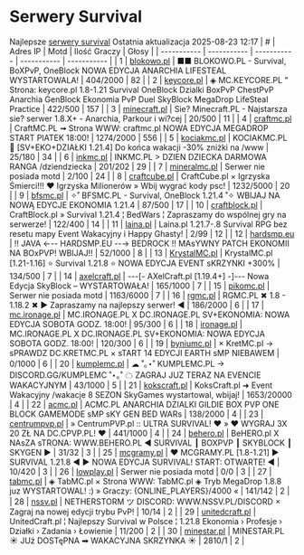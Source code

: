 
# Serwery Survival
Najlepsze [serwery survival](https://mcserwery.pl/serwery/minecraft/tryb/Survival)
Ostatnia aktualizacja 2025-08-23 12:17
| # | Adres IP | Motd | Ilość Graczy | Głosy |
| ----------- | ----------- | ----------- | ----------- | ----------- |
| 1 | 	[blokowo.pl](https://mcserwery.pl/serwery/minecraft/98/) | ■■ BLOKOWO.PL - Survival, BoXPvP, OneBlock NOWA EDYCJA ANARCHIA LIFESTEAL WYSTARTOWALA! | 404/2000 | 82 |
| 2 | 	[keycore.pl](https://mcserwery.pl/serwery/minecraft/252/) | ◈ MC.KEYCORE.PL " Strona: keycore.pl 1.8-1.21 Survival OneBlock Dzialki BoxPvP ChestPvP Anarchia GenBlock Ekonomia PvP Duel SkyBlock MegaDrop LifeSteal Practice | 422/500 | 157 |
| 3 | 	[minecraft.pl](https://mcserwery.pl/serwery/minecraft/1059/) | Sie? Minecraft.PL - Najstarsza sie? serwer 1.8.X+ - Anarchia, Parkour i wi?cej | 20/500 | 11 |
| 4 | 	[craftmc.pl](https://mcserwery.pl/serwery/minecraft/87/) | CraftMC.PL ➟ Strona WWW: craftmc.pl NOWA EDYCJA MEGADROP START PIATEK 18:00! | 1274/2000 | 556 |
| 5 | 	[kociakmc.pl](https://mcserwery.pl/serwery/minecraft/213/) | KOCIAKMC.PL 🚀 [SV+EKO+DZIAŁKI 1.21.4] Do końca wakacji -30% zniżki na /www | 25/180 | 34 |
| 6 | 	[inkmc.pl](https://mcserwery.pl/serwery/minecraft/15/) | INKMC.PL > DZIEN DZIECKA DARMOWA RANGA /dziendziecka | 201/202 | 29 |
| 7 | 	[mineralmc.pl](https://mcserwery.pl/serwery/minecraft/603/) | Serwer nie posiada motd | 2/100 | 24 |
| 8 | 	[craftcube.pl](https://mcserwery.pl/serwery/minecraft/196/) | CraftCube.pl × Igrzyska Śmierci!!! ♥  Igrzyska Milionerów » Wbij wygrać kody psc! | 1232/5000 | 20 |
| 9 | 	[bfsmc.pl](https://mcserwery.pl/serwery/minecraft/2/) | ✧˚ BFSMC.PL - Survival, OneBlock 1.21.4 ˚✧ WBIJAJ NA NOWĄ EDYCJE EKONOMIA 1.21.4 | 87/500 | 17 |
| 10 | 	[craftblock.pl](https://mcserwery.pl/serwery/minecraft/280/) | CraftBlock.pl » Survival 1.21.4 ¦ BedWars ¦ Zapraszamy do wspólnej gry na serwerze! | 122/400 | 14 |
| 11 | 	[laina.pl](https://mcserwery.pl/serwery/minecraft/165/) | Laina.pl 1.21.7-.8 Survival RPG bez resetu mapy Event Wakacyjny i Happy Ghasty! | 2/99 | 12 |
| 12 | 	[hardsmp.eu](https://mcserwery.pl/serwery/minecraft/621/) | !! JAVA ←-- HARDSMP.EU --→ BEDROCK !! MAѕYWNY PATCH EKONOMII NA BOхPVP! WBIJAJ!! | 52/1000 | 8 |
| 13 | 	[KrystalMC.pl](https://mcserwery.pl/serwery/minecraft/202/) | KrystalMC.pl [1.21-1.16] ⭐ Survival 1.21.8 ⭐ NOWA EDYCJA EVENT sKRZYNKI +300% | 134/500 | 7 |
| 14 | 	[axelcraft.pl](https://mcserwery.pl/serwery/minecraft/223/) | ---[- AXelCraft.pl [1.19.4+] -]---  Nowa Edycja SkyBlock – WYSTARTOWAŁA!  | 165/1000 | 7 |
| 15 | 	[pikomc.pl](https://mcserwery.pl/serwery/minecraft/944/) | Serwer nie posiada motd | 1163/6000 | 7 |
| 16 | 	[rgmc.pl](https://mcserwery.pl/serwery/minecraft/34/) | RGMC.PL ✖ 1.8 - 1.18.2 ✖ ► Zapraszamy na najlepszy serwer! ◄ | 186/2000 | 6 |
| 17 | 	[mc.ironage.pl](https://mcserwery.pl/serwery/minecraft/275/) | MC.IRONAGE.PL X DC.IRONAGE.PL SV+EKONOMIA: NOWA EDYCJA SOBOTA GODZ. 18:00! | 95/300 | 6 |
| 18 | 	[ironage.pl](https://mcserwery.pl/serwery/minecraft/741/) | MC.IRONAGE.PL X DC.IRONAGE.PL SV+EKONOMIA: NOWA EDYCJA SOBOTA GODZ. 18:00! | 120/300 | 6 |
| 19 | 	[byniumc.pl](https://mcserwery.pl/serwery/minecraft/157/) | × KretMC.pl → sPRAWDZ DC.KRETMC.PL  × sTART 14 EDYCJI EARTH sMP NIEBAWEM | 0/1000 | 6 |
| 20 | 	[kumplemc.pl](https://mcserwery.pl/serwery/minecraft/421/) | ☁ ˚｡⋆˚ KUMPLEMC.PL → DISCORD.GG/KUMPLEMC  ˚⋆｡˚ ☁  ZAGRAJ JUZ TERAZ NA EVENCIE WAKACYJNYM | 43/1000 | 5 |
| 21 | 	[kokscraft.pl](https://mcserwery.pl/serwery/minecraft/1/) | KoksCraft.pl ➜ Event Wakacyjny /wakacje 8 SEZON SkyGames wystartowal, wbijaj! | 1653/20000 | 4 |
| 22 | 	[acmc.pl](https://mcserwery.pl/serwery/minecraft/220/) |  ACMC.PL ANARCHIA DZIALKI GILDIE BOX PVP  ONE BLOCK GAMEMODE sMP sKY GEN BED WARs | 138/2000 | 4 |
| 23 | 	[centrumpvp.pl](https://mcserwery.pl/serwery/minecraft/332/) | » CentrumPVP.pl :: ULTRA SURVIVAL! ❤ » ❤ WYGRAJ 3X 20 ZŁ NA DC.CPVP.PL! ❤ | 441/1000 | 4 |
| 24 | 	[behero.pl](https://mcserwery.pl/serwery/minecraft/117/) | BeHERO.pl X NAsZA sTRONA: WWW.BEHERO.PL  ◄ SURVIVAL ┃ BOXPVP ┃ SKYBLOCK ┃ SKYGEN ► | 31/32 | 3 |
| 25 | 	[mcgramy.pl](https://mcserwery.pl/serwery/minecraft/197/) | ❤ MCGRAMY.PL [1.8-1.21] ▶ SURVIVAL 1.21.8 ◀  ▶ NOWA EDYCJA SURVIVAL!  START: OTWARTE! ◀ | 10/420 | 3 |
| 26 | 	[lowplay.pl](https://mcserwery.pl/serwery/minecraft/378/) | Serwer nie posiada motd | 0/0 | 3 |
| 27 | 	[tabmc.pl](https://mcserwery.pl/serwery/minecraft/3/) | ◈ TabMC.pl × Strona WWW: TabMC.pl  ◈ Tryb MegaDrop 1.8.8 juz WYSTARTOWAL! :) » Graczy: {ONLINE_PLAYERS}/4000 « | 141/142 | 2 |
| 28 | 	[nssv.pl](https://mcserwery.pl/serwery/minecraft/4/) | NETHERSTORM ツ DISCORD: WWW.NSSV.PL/DISCORD  × Zagraj na nowej edycji trybu PvP! | 10/14 | 2 |
| 29 | 	[unitedcraft.pl](https://mcserwery.pl/serwery/minecraft/11/) | UnitedCraft.pl ¦ Najlepszy Survival w Polsce ¦ 1.21.8 Ekonomia › Profesje › Działki › Zadania › Łowienie | 11/200 | 2 |
| 30 | 	[minestar.pl](https://mcserwery.pl/serwery/minecraft/23/) | MINESTAR.PL ☀ JUż DOSTęPNA ➡ WAKACYJNA SKRZYNKA ☀ | 2810/1 | 2 |
